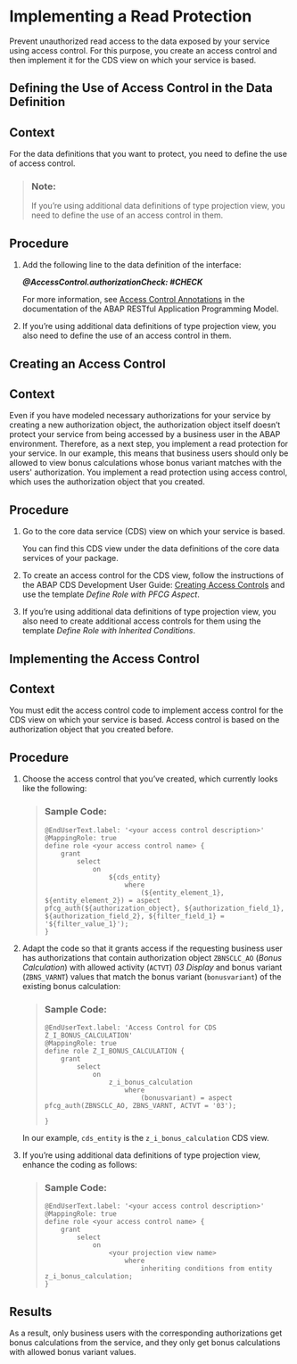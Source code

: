 <!-- loio2a5524a8e57c4888a7ebec4898272484 -->

# Implementing a Read Protection

Prevent unauthorized read access to the data exposed by your service using access control. For this purpose, you create an access control and then implement it for the CDS view on which your service is based.

 <a name="task_esc_kjb_vmb"/>

<!-- task\_esc\_kjb\_vmb -->

## Defining the Use of Access Control in the Data Definition



<a name="task_esc_kjb_vmb__context_rjk_4jb_vmb"/>

## Context

For the data definitions that you want to protect, you need to define the use of access control.

> ### Note:  
> If you’re using additional data definitions of type projection view, you need to define the use of an access control in them.



<a name="task_esc_kjb_vmb__steps_ehg_1kb_vmb"/>

## Procedure

1.  Add the following line to the data definition of the interface:

    ***@AccessControl.authorizationCheck: \#CHECK***

    For more information, see [Access Control Annotations](https://help.sap.com/viewer/923180ddb98240829d935862025004d6/Cloud/en-US/f0a2c16bf64e4edc92f393bcaab0a1c7.html) in the documentation of the ABAP RESTful Application Programming Model.

2.  If you’re using additional data definitions of type projection view, you also need to define the use of an access control in them.


 <a name="task_vrg_jy4_nlb"/>

<!-- task\_vrg\_jy4\_nlb -->

## Creating an Access Control



<a name="task_vrg_jy4_nlb__context_dql_ly4_nlb"/>

## Context

Even if you have modeled necessary authorizations for your service by creating a new authorization object, the authorization object itself doesn’t protect your service from being accessed by a business user in the ABAP environment. Therefore, as a next step, you implement a read protection for your service. In our example, this means that business users should only be allowed to view bonus calculations whose bonus variant matches with the users' authorization. You implement a read protection using access control, which uses the authorization object that you created.



<a name="task_vrg_jy4_nlb__steps_eql_ly4_nlb"/>

## Procedure

1.  Go to the core data service \(CDS\) view on which your service is based.

    You can find this CDS view under the data definitions of the core data services of your package.

2.  To create an access control for the CDS view, follow the instructions of the ABAP CDS Development User Guide: [Creating Access Controls](https://help.sap.com/viewer/f859579898c7494dbe2449bb7f278dcc/Cloud/en-US/707332186bf41014b5040bee4e204223.html) and use the template *Define Role with PFCG Aspect*.

3.  If you’re using additional data definitions of type projection view, you also need to create additional access controls for them using the template *Define Role with Inherited Conditions*.


 <a name="task_olt_ny4_nlb"/>

<!-- task\_olt\_ny4\_nlb -->

## Implementing the Access Control



<a name="task_olt_ny4_nlb__context_tqf_vy4_nlb"/>

## Context

You must edit the access control code to implement access control for the CDS view on which your service is based. Access control is based on the authorization object that you created before.



<a name="task_olt_ny4_nlb__steps_hjn_cz4_nlb"/>

## Procedure

1.  Choose the access control that you’ve created, which currently looks like the following:

    > ### Sample Code:  
    > ```abap
    > @EndUserText.label: '<your access control description>'
    > @MappingRole: true
    > define role <your access control name> {
    >     grant
    >         select
    >             on
    >                 ${cds_entity}
    >                     where
    >                         (${entity_element_1}, ${entity_element_2}) = aspect pfcg_auth(${authorization_object}, ${authorization_field_1}, ${authorization_field_2}, ${filter_field_1} = '${filter_value_1}');
    > }
    > ```

2.  Adapt the code so that it grants access if the requesting business user has authorizations that contain authorization object `ZBNSCLC_AO` \(*Bonus Calculation*\) with allowed activity \(`ACTVT`\) *03 Display* and bonus variant \(`ZBNS_VARNT`\) values that match the bonus variant \(`bonusvariant`\) of the existing bonus calculation:

    > ### Sample Code:  
    > ```abap
    > @EndUserText.label: 'Access Control for CDS Z_I_BONUS_CALCULATION'
    > @MappingRole: true
    > define role Z_I_BONUS_CALCULATION {
    >     grant 
    >         select
    >             on
    >                 z_i_bonus_calculation
    >                     where
    >                         (bonusvariant) = aspect pfcg_auth(ZBNSCLC_AO, ZBNS_VARNT, ACTVT = '03');
    >                         
    > }
    > ```

    In our example, `cds_entity` is the `z_i_bonus_calculation` CDS view.

3.  If you’re using additional data definitions of type projection view, enhance the coding as follows:

    > ### Sample Code:  
    > ```
    > @EndUserText.label: '<your access control description>'
    > @MappingRole: true
    > define role <your access control name> {
    >     grant
    >         select
    >             on
    >                 <your projection view name>
    >                     where
    >                         inheriting conditions from entity z_i_bonus_calculation;
    > }
    > ```




<a name="task_olt_ny4_nlb__result_pcb_3bp_nlb"/>

## Results

As a result, only business users with the corresponding authorizations get bonus calculations from the service, and they only get bonus calculations with allowed bonus variant values.

